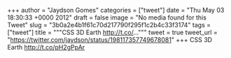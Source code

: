 
+++
author = "Jaydson Gomes"
categories = ["tweet"]
date = "Thu May 03 18:30:33 +0000 2012"
draft = false
image = "No media found for this Tweet"
slug = "3b0a2e4b1f61c70d217790f295f1c2b4c33f3174"
tags = ["tweet"]
title = """CSS 3D Earth http://t.co/..."""
tweet = true
tweet_url = "https://twitter.com/jaydson/status/198117357749678081"
+++
CSS 3D Earth http://t.co/pH2gPpAr
